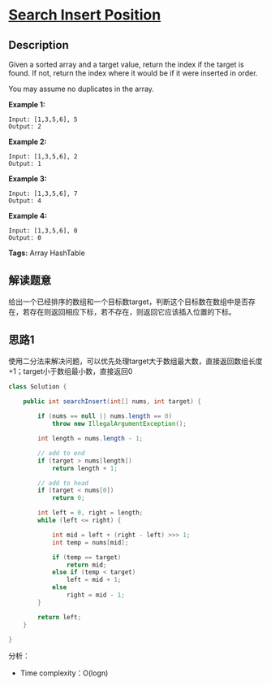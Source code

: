 # [Search Insert Position][title]

## Description

Given a sorted array and a target value, return the index if the target is found. If not, return the index where it would be if it were inserted in order.

You may assume no duplicates in the array.

**Example 1:**

```
Input: [1,3,5,6], 5
Output: 2
```
**Example 2:**

```
Input: [1,3,5,6], 2
Output: 1
```
**Example 3:**

```
Input: [1,3,5,6], 7
Output: 4
```
**Example 4:**

```
Input: [1,3,5,6], 0
Output: 0
```

**Tags:** Array HashTable


## 解读题意
给出一个已经排序的数组和一个目标数target，判断这个目标数在数组中是否存在，若存在则返回相应下标，若不存在，则返回它应该插入位置的下标。

## 思路1 
使用二分法来解决问题，可以优先处理target大于数组最大数，直接返回数组长度+1；target小于数组最小数，直接返回0

```java
class Solution { 
  
 	public int searchInsert(int[] nums, int target) {

        if (nums == null || nums.length == 0)
            throw new IllegalArgumentException();

        int length = nums.length - 1;

        // add to end
        if (target > nums[length])
            return length + 1;

        // add to head
        if (target < nums[0])
            return 0;

        int left = 0, right = length;
        while (left <= right) {

            int mid = left + (right - left) >>> 1;
            int temp = nums[mid];

            if (temp == target)
                return mid;
            else if (temp < target)
                left = mid + 1;
            else
                right = mid - 1;
        }

        return left;
    }

}
```
分析：
- Time complexity：O(logn)

[title]: https://leetcode.com/problems/search-insert-position/description/